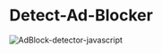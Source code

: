 # Detect-Ad-Blocker

![AdBlock-detector-javascript](https://user-images.githubusercontent.com/65735895/173185537-0e08bb7b-c0d7-45eb-9eef-e8e05b7d1e35.jpg)
